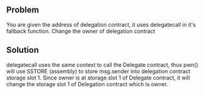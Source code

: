 ## Problem
You are given the address of delegation contract, it uses delegatecall in it's fallback function. Change the owner of delegation contract

## Solution
delegatecall uses the same context to call the Delegate contract, thus pwn() will use SSTORE (assembly) to store msg.sender into delegation contract storage slot 1.
Since owner is at storage slot 1 of Delegate contract, it will change the storage slot 1 of Delegation contract which is owner. 